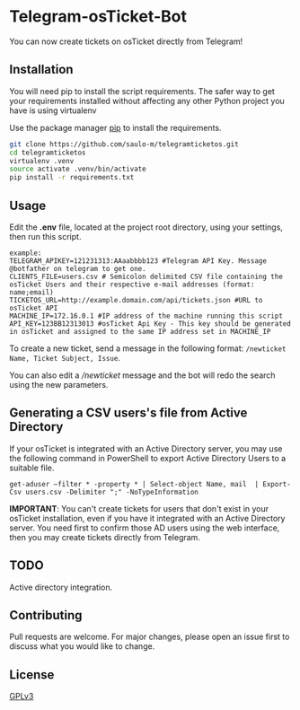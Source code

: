 # Telegram-osTicket-Bot

You can now create tickets on osTicket directly from Telegram!

## Installation

You will need pip to install the script requirements. The safer way to get your requirements installed without affecting any other Python project you have is using virtualenv

Use the package manager [pip](https://pip.pypa.io/en/stable/) to install the requirements.

```bash
git clone https://github.com/saulo-m/telegramticketos.git
cd telegramticketos
virtualenv .venv
source activate .venv/bin/activate
pip install -r requirements.txt

```

## Usage

Edit the **.env** file, located at the project root directory,  using your settings, then run this script.

```
example:
TELEGRAM_APIKEY=121231313:AAaabbbb123 #Telegram API Key. Message @botfather on telegram to get one.
CLIENTS_FILE=users.csv # Semicolon delimited CSV file containing the osTicket Users and their respective e-mail addresses (format: name;email)
TICKETOS_URL=http://example.domain.com/api/tickets.json #URL to osTicket API
MACHINE_IP=172.16.0.1 #IP address of the machine running this script
API_KEY=123BB12313013 #osTicket Api Key - This key should be generated in osTicket and assigned to the same IP address set in MACHINE_IP
```

To create a new ticket, send a message in the following format:
```/newticket Name, Ticket Subject, Issue```. 

You can also edit a */newticket* message and the bot will redo the search using the new parameters.


## Generating a CSV users's file from Active Directory

If your osTicket is integrated with an Active Directory server, you may use the following command in PowerShell to export Active Directory Users to a suitable file.

```get-aduser –filter * -property * | Select-object Name, mail  | Export-Csv users.csv -Delimiter ";" -NoTypeInformation```

**IMPORTANT**: You can't create tickets for users that don't exist in your osTicket installation, even if you have it integrated with an Active Directory server.  You need first to confirm those AD users using the web interface, then you may create tickets directly from Telegram.

## TODO
Active directory integration.



## Contributing
Pull requests are welcome. For major changes, please open an issue first to discuss what you would like to change.


## License
[GPLv3](https://choosealicense.com/licenses/gpl-3.0/)
